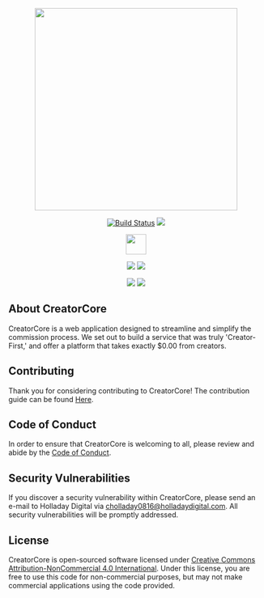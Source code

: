 <p align="center"><a href="https://laravel.com" target="_blank"><img src="https://raw.githubusercontent.com/laravel/art/master/logo-lockup/5%20SVG/2%20CMYK/1%20Full%20Color/laravel-logolockup-cmyk-red.svg" width="400"></a></p>

<p align="center">
<a href="https://github.com/cholladay0816/CreatorCore"><img src="https://github.com/cholladay0816/CreatorCore/actions/workflows/phpunit.yml/badge.svg" alt="Build Status"></a>
<a href="https://creativecommons.org/licenses/by-nc/4.0/"><img src="https://i.creativecommons.org/l/by-nc/4.0/88x31.png"></a>
</p>
<p align="center">
<a href="https://forthebadge.com"><img height="40px" src="https://forthebadge.com/images/badges/works-on-my-machine.svg"/></a>
</p>
<p align="center">
<a href="https://forthebadge.com"><img src="https://forthebadge.com/images/badges/for-you.svg"/></a>
<a href="https://forthebadge.com"><img src="https://forthebadge.com/images/badges/as-seen-on-tv.svg"/></a>
</p>
<p align="center">
<a href="https://forthebadge.com"><img src="https://forthebadge.com/images/badges/powered-by-electricity.svg"/></a>
<a href="https://forthebadge.com"><img src="https://forthebadge.com/images/badges/uses-badges.svg"/></a>
</p>

## About CreatorCore

CreatorCore is a web application designed to streamline and simplify the commission process. We set out to build a service that was truly 'Creator-First,' and offer a platform that takes exactly $0.00 from creators.

## Contributing

Thank you for considering contributing to CreatorCore! The contribution guide can be found [Here](https://github.com/cholladay0816/CreatorCore/blob/main/CONTRIBUTING.md).

## Code of Conduct

In order to ensure that CreatorCore is welcoming to all, please review and abide by the [Code of Conduct](https://github.com/cholladay0816/CreatorCore/blob/main/CODE_OF_CONDUCT.md).

## Security Vulnerabilities

If you discover a security vulnerability within CreatorCore, please send an e-mail to Holladay Digital via [cholladay0816@holladaydigital.com](mailto:cholladay0816@holladaydigital.com). All security vulnerabilities will be promptly addressed.

## License

CreatorCore is open-sourced software licensed under [Creative Commons Attribution-NonCommercial 4.0 International](https://creativecommons.org/licenses/by-nc/4.0/).  Under this license, you are free to use this code for non-commercial purposes, but may not make commercial applications using the code provided.
